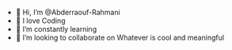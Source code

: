 - 👋 Hi, I’m @Abderraouf-Rahmani
- 👀 I love Coding
- 🌱 I’m constantly learning
- 💞️ I’m looking to collaborate on Whatever is cool and meaningful


<!---
Abderraouf-Rahmani/Abderraouf-Rahmani is a ✨ special ✨ repository because its `README.md` (this file) appears on your GitHub profile.
You can click the Preview link to take a look at your changes.
--->
